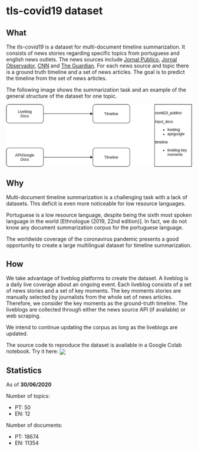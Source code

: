 # tls-covid19 dataset

## What

The *tls-covid19* is a dataset for multi-document timeline summarization. It consists of news stories regarding specific topics from portuguese and english news outlets. The news sources include [Jornal Público](https://www.publico.pt/), [Jornal Observador](https://observador.pt/), [CNN](https://edition.cnn.com/) and [The Guardian](https://www.theguardian.com/international).
For each news source and topic there is a ground truth timeline and a set of news articles. The goal is to predict the timeline from the set of news articles.

The following image shows the summarization task and an example of the general structure of the dataset for one topic.

![Dataset structure](tls-covid19-struct.png?raw=true "Task and dataset structure")

## Why

Multi-document timeline summarization is a challenging task with a lack of datasets. This deficit is even more noticeable for low resource languages.

Portuguese is a low resource language, despite being the sixth most spoken language in the world [Ethnologue (2019, 22nd edition)]. In fact, we do not know any document summarization corpus for the portuguese language.

The worldwide coverage of the coronavirus pandemic presents a good opportunity to create a large multilingual dataset for timeline summarization.

## How

We take advantage of liveblog platforms to create the dataset. A liveblog is a daily live coverage about an ongoing event. Each liveblog consists of a set of news stories and a set of key moments. The key moments stories are manually selected by journalists from the whole set of news articles.
Therefore, we consider the key moments as the ground-truth timeline.
The liveblogs are collected through either the news source API (if available) or web scraping.

We intend to continue updating the corpus as long as the liveblogs are updated.

The source code to reproduce the dataset is available in a Google Colab notebook. Try it here: [<img src="https://colab.research.google.com/assets/colab-badge.svg" align="center">](https://colab.research.google.com/drive/1sJIiURksx-Y6doNuZQNAezWXEZ1NVfwv?usp=sharing)

## Statistics

As of **30/06/2020**

Number of topics:
   - PT: 50
   - EN: 12

Number of documents:
   - PT: 18674
   - EN: 11354
